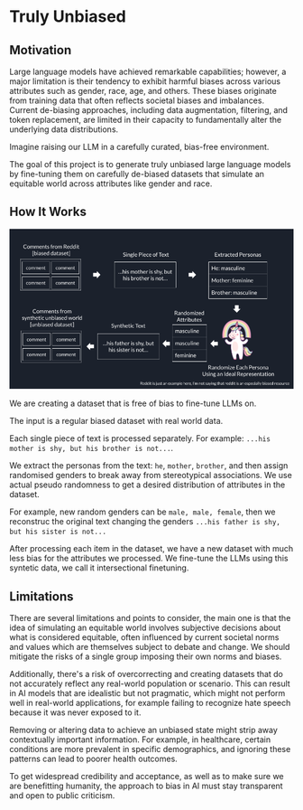 # Truly Unbiased

## Motivation

Large language models have achieved remarkable capabilities; however, a major limitation is their tendency to exhibit harmful biases across various attributes such as gender, race, age, and others. These biases originate from training data that often reflects societal biases and imbalances. Current de-biasing approaches, including data augmentation, filtering, and token replacement, are limited in their capacity to fundamentally alter the underlying data distributions.

Imagine raising our LLM in a carefully curated, bias-free environment.

The goal of this project is to generate truly unbiased large language models by fine-tuning them on carefully de-biased datasets that simulate an equitable world across attributes like gender and race.

## How It Works

![Diagram](public/TrulyUnbiased.png)


We are creating a dataset that is free of bias to fine-tune LLMs on. 

The input is a regular biased dataset with real world data.

Each single piece of text is processed separately. For example: `...his mother is shy, but his brother is not...`.

We extract the personas from the text: `he`, `mother`, `brother`, and then assign randomised genders to break away from stereotypical associations. We use actual pseudo randomness to get a desired distribution of attributes in the dataset.

For example, new random genders can be `male, male, female`, then we reconstruc the original text changing the genders `...his father is shy, but his sister is not...`

After processing each item in the dataset, we have a new dataset with much less bias for the attributes we processed. We fine-tune the LLMs using this syntetic data, we call it intersectional finetuning.

## Limitations

There are several limitations and points to consider, the main one is that the idea of simulating an equitable world involves subjective decisions about what is considered equitable, often influenced by current societal norms and values which are themselves subject to debate and change. We should mitigate the risks of a single group imposing their own norms and biases.

Additionally, there's a risk of overcorrecting and creating datasets that do not accurately reflect any real-world population or scenario. This can result in AI models that are idealistic but not pragmatic, which might not perform well in real-world applications, for example failing to recognize hate speech because it was never exposed to it.

Removing or altering data to achieve an unbiased state might strip away contextually important information. For example, in healthcare, certain conditions are more prevalent in specific demographics, and ignoring these patterns can lead to poorer health outcomes.

To get widespread credibility and acceptance, as well as to make sure we are benefitting humanity, the approach to bias in AI must stay transparent and open to public criticism.
